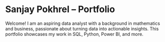 # Sanjay Pokhrel – Portfolio

Welcome! I am an aspiring data analyst with a background in mathematics and business, passionate about turning data into actionable insights. This portfolio showcases my work in SQL, Python, Power BI, and more.
